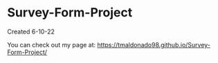 # Survey-Form-Project
Created 6-10-22

You can check out my page at: https://tmaldonado98.github.io/Survey-Form-Project/


